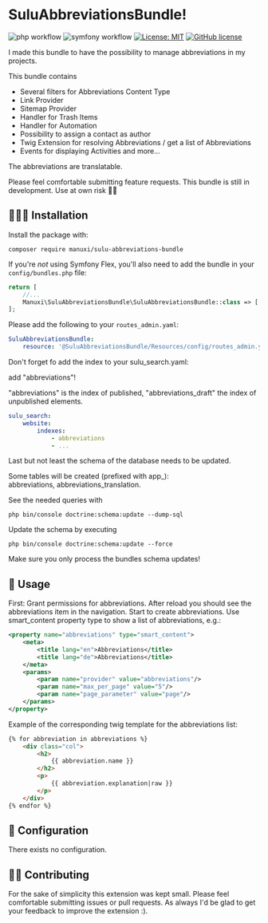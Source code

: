 # SuluAbbreviationsBundle!
![php workflow](https://github.com/manuxi/SuluAbbreviationsBundle/actions/workflows/php.yml/badge.svg)
![symfony workflow](https://github.com/manuxi/SuluAbbreviationsBundle/actions/workflows/symfony.yml/badge.svg)
[![License: MIT](https://img.shields.io/badge/License-MIT-yellow.svg)](https://opensource.org/licenses/MIT)
<a href="https://github.com/manuxi/SuluAbbreviationsBundle/tags" target="_blank">
<img src="https://img.shields.io/github/v/tag/manuxi/SuluAbbreviationsBundle" alt="GitHub license">
</a>

I made this bundle to have the possibility to manage abbreviations in my projects.

This bundle contains
- Several filters for Abbreviations Content Type
- Link Provider
- Sitemap Provider
- Handler for Trash Items
- Handler for Automation
- Possibility to assign a contact as author
- Twig Extension for resolving Abbreviations / get a list of Abbreviations
- Events for displaying Activities
and more...

The abbreviations are translatable.

Please feel comfortable submitting feature requests. 
This bundle is still in development. Use at own risk 🤞🏻


## 👩🏻‍🏭 Installation
Install the package with:
```console
composer require manuxi/sulu-abbreviations-bundle
```
If you're *not* using Symfony Flex, you'll also
need to add the bundle in your `config/bundles.php` file:

```php
return [
    //...
    Manuxi\SuluAbbreviationsBundle\SuluAbbreviationsBundle::class => ['all' => true],
];
```
Please add the following to your `routes_admin.yaml`:
```yaml
SuluAbbreviationsBundle:
    resource: '@SuluAbbreviationsBundle/Resources/config/routes_admin.yml'
```
Don't forget fo add the index to your sulu_search.yaml:

add "abbreviations"!

"abbreviations" is the index of published, "abbreviations_draft" the index of unpublished elements.
```yaml
sulu_search:
    website:
        indexes:
            - abbreviations
            - ...
``` 
Last but not least the schema of the database needs to be updated.  

Some tables will be created (prefixed with app_):  
abbreviations, abbreviations_translation.  

See the needed queries with
```
php bin/console doctrine:schema:update --dump-sql
```  
Update the schema by executing 
```
php bin/console doctrine:schema:update --force
```  

Make sure you only process the bundles schema updates!

## 🎣 Usage
First: Grant permissions for abbreviations. 
After reload you should see the abbreviations item in the navigation. 
Start to create abbreviations.
Use smart_content property type to show a list of abbreviations, e.g.:
```xml
<property name="abbreviations" type="smart_content">
    <meta>
        <title lang="en">Abbreviations</title>
        <title lang="de">Abbreviations</title>
    </meta>
    <params>
        <param name="provider" value="abbreviations"/>
        <param name="max_per_page" value="5"/>
        <param name="page_parameter" value="page"/>
    </params>
</property>
```
Example of the corresponding twig template for the abbreviations list:
```html
{% for abbreviation in abbreviations %}
    <div class="col">
        <h2>
            {{ abbreviation.name }}
        </h2>
        <p>
            {{ abbreviation.explanation|raw }}
        </p>
    </div>
{% endfor %}
```

## 🧶 Configuration
There exists no configuration.

## 👩‍🍳 Contributing
For the sake of simplicity this extension was kept small.
Please feel comfortable submitting issues or pull requests. As always I'd be glad to get your feedback to improve the extension :).

